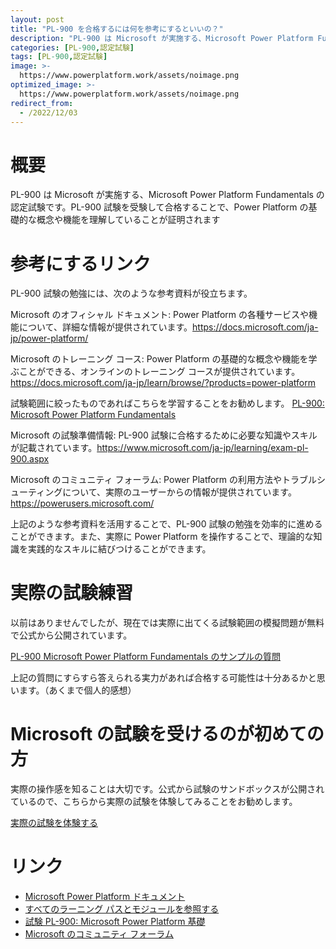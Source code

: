 ```yaml
---
layout: post
title: "PL-900 を合格するには何を参考にするといいの？"
description: "PL-900 は Microsoft が実施する、Microsoft Power Platform Fundamentals の認定試験です。PL-900 試験を受験して合格することで、Power Platform の基礎的な概念や機能を理解していることが証明されます"
categories: [PL-900,認定試験]
tags: [PL-900,認定試験]
image: >-
  https://www.powerplatform.work/assets/noimage.png
optimized_image: >-
  https://www.powerplatform.work/assets/noimage.png
redirect_from:
  - /2022/12/03
---
```



#  概要

PL-900 は Microsoft が実施する、Microsoft Power Platform Fundamentals の認定試験です。PL-900 試験を受験して合格することで、Power Platform の基礎的な概念や機能を理解していることが証明されます


# 参考にするリンク

PL-900 試験の勉強には、次のような参考資料が役立ちます。

Microsoft のオフィシャル ドキュメント: Power Platform の各種サービスや機能について、詳細な情報が提供されています。https://docs.microsoft.com/ja-jp/power-platform/

Microsoft のトレーニング コース: Power Platform の基礎的な概念や機能を学ぶことができる、オンラインのトレーニング コースが提供されています。https://docs.microsoft.com/ja-jp/learn/browse/?products=power-platform

試験範囲に絞ったものであればこちらを学習することをお勧めします。
[PL-900: Microsoft Power Platform Fundamentals](https://learn.microsoft.com/ja-jp/training/paths/power-plat-fundamentals/)


Microsoft の試験準備情報: PL-900 試験に合格するために必要な知識やスキルが記載されています。https://www.microsoft.com/ja-jp/learning/exam-pl-900.aspx

Microsoft のコミュニティ フォーラム: Power Platform の利用方法やトラブルシューティングについて、実際のユーザーからの情報が提供されています。https://powerusers.microsoft.com/

上記のような参考資料を活用することで、PL-900 試験の勉強を効率的に進めることができます。また、実際に Power Platform を操作することで、理論的な知識を実践的なスキルに結びつけることができます。

# 実際の試験練習

以前はありませんでしたが、現在では実際に出てくる試験範囲の模擬問題が無料で公式から公開されています。

[PL-900 Microsoft Power Platform Fundamentals のサンプルの質問](https://learn.microsoft.com/ja-jp/certifications/resources/pl-900-sample-questions?azure-portal=true)

上記の質問にすらすら答えられる実力があれば合格する可能性は十分あるかと思います。（あくまで個人的感想）


# Microsoft の試験を受けるのが初めての方

実際の操作感を知ることは大切です。公式から試験のサンドボックスが公開されているので、こちらから実際の試験を体験してみることをお勧めします。

[実際の試験を体験する](https://aka.ms/examdemo)



# リンク


- [Microsoft Power Platform ドキュメント](https://docs.microsoft.com/ja-jp/power-platform/)
- [すべてのラーニング パスとモジュールを参照する](https://learn.microsoft.com/ja-jp/training/browse/?products=power-platform)
- [試験 PL-900: Microsoft Power Platform 基礎](https://learn.microsoft.com/ja-jp/certifications/exams/pl-900?wt.mc_id=learningredirect_certs-web-wwl)
- [Microsoft のコミュニティ フォーラム](https://powerusers.microsoft.com/)

